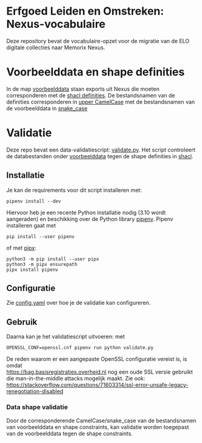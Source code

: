 # Erfgoed Leiden en Omstreken: Nexus-vocabulaire

Deze repository bevat de vocabulaire-opzet voor de migratie van de ELO digitale collecties naar Memorix Nexus. 

# Voorbeelddata en shape definities
In de map [voorbeelddata](voorbeelddata) staan exports uit Nexus die moeten corresponderen met de 
[shacl definities](shacl). De bestandsnamen van de definities corresponderen in 
[upper CamelCase](https://en.wikipedia.org/wiki/Camel_case) met de bestandsnamen van de voorbeelddata in 
[snake_case](https://en.wikipedia.org/wiki/Snake_case)

# Validatie
Deze repo bevat een data-validatiescript: [validate.py](validate.py). Het script controleert de databestanden onder 
[voorbeelddata](voorbeelddata) tegen de shape definities in [shacl](shacl).

## Installatie
Je kan de requirements voor dit script installeren met:
```shell
pipenv install --dev
```
Hiervoor heb je een recente Python installatie nodig (3.10 wordt aangeraden) en beschikking over de Python library
[pipenv](https://pypi.org/project/pipenv/). Pipenv installeren gaat met 
```shell
pip install --user pipenv
```
of met [pipx](https://pypi.org/project/pipx/):
```shell
python3 -m pip install --user pipx
python3 -m pipx ensurepath
pipx install pipenv
```

## Configuratie
Zie [config.yaml](config.yaml) over hoe je de validatie kan configureren.

## Gebruik
Daarna kan je het validatiescript uitvoeren: met
```shell
OPENSSL_CONF=openssl.cnf pipenv run python validate.py
```
De reden waarom er een aangepaste OpenSSL configuratie vereist is, is omdat  
https://bag.basisregistraties.overheid.nl nog een oude SSL versie gebruikt die man-in-the-middle attacks mogelijk maakt.
Zie ook: https://stackoverflow.com/questions/71603314/ssl-error-unsafe-legacy-renegotiation-disabled

### Data shape validatie
Door de corresponderende CamelCase/snake_case van de bestandsnamen van voorbeelddata en shape constraints, kan validatie
worden toegepast van de voorbeelddata tegen de shape constraints. 
